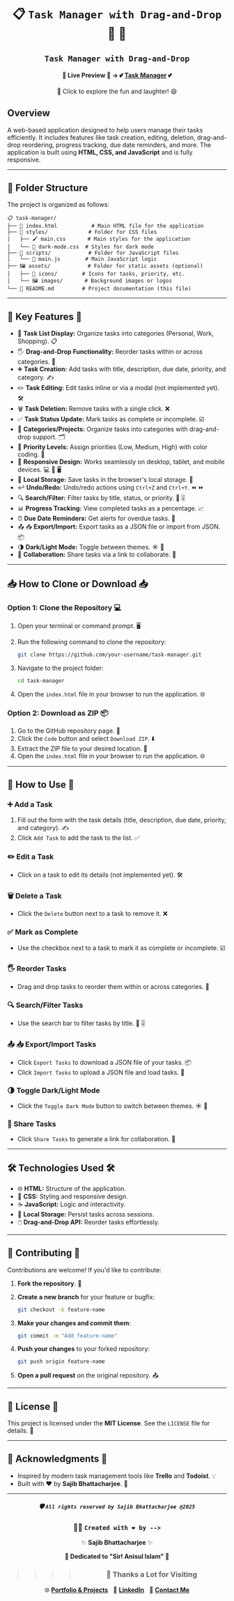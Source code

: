 <div align="center">

# 📋 `Task Manager with Drag-and-Drop` 🚀  🎵

## `Task Manager with Drag-and-Drop`

#### 🌟 **Live Preview** 🌟 → 💕 [**Task Manager**](https://ai-powered-trello-task-manager-javascript-project-3.vercel.app/) 💕

🎉 Click to explore the fun and laughter! 😄

</div>

## Overview

A web-based application designed to help users manage their tasks efficiently. It includes features like task creation, editing, deletion, drag-and-drop reordering, progress tracking, due date reminders, and more. The application is built using **HTML, CSS, and JavaScript** and is fully responsive.

---

## 📂 Folder Structure

The project is organized as follows:

```
📋 task-manager/
├── 📄 index.html           # Main HTML file for the application
├── 🎨 styles/             # Folder for CSS files
│   ├── 🖌️ main.css       # Main styles for the application
│   └── 🌙 dark-mode.css  # Styles for dark mode
├── 📜 scripts/            # Folder for JavaScript files
│   └── 🚀 main.js        # Main JavaScript logic
├── 🖼️ assets/            # Folder for static assets (optional)
│   ├── 📌 icons/        # Icons for tasks, priority, etc.
│   └── 🖼️ images/       # Background images or logos
└── 📖 README.md         # Project documentation (this file)
```

---

## 🌟 Key Features 🌟

- 📝 **Task List Display:** Organize tasks into categories (Personal, Work, Shopping). 📋
- 🖐️ **Drag-and-Drop Functionality:** Reorder tasks within or across categories. 🔄
- ➕ **Task Creation:** Add tasks with title, description, due date, priority, and category. ✍️
- ✏️ **Task Editing:** Edit tasks inline or via a modal (not implemented yet). 🛠️
- 🗑️ **Task Deletion:** Remove tasks with a single click. ❌
- ✅ **Task Status Update:** Mark tasks as complete or incomplete. ☑️
- 📂 **Categories/Projects:** Organize tasks into categories with drag-and-drop support. 🗂️
- 🚦 **Priority Levels:** Assign priorities (Low, Medium, High) with color coding. 🌈
- 📱 **Responsive Design:** Works seamlessly on desktop, tablet, and mobile devices. 💻 📱 🖥️
- 💾 **Local Storage:** Save tasks in the browser's local storage. 💾
- ↩️ **Undo/Redo:** Undo/redo actions using `Ctrl+Z` and `Ctrl+Y`. ⏪ ⏩
- 🔍 **Search/Filter:** Filter tasks by title, status, or priority. 🔎 🎚️
- 📊 **Progress Tracking:** View completed tasks as a percentage. 📈
- ⏰ **Due Date Reminders:** Get alerts for overdue tasks. 🔔
- 📤 📥 **Export/Import:** Export tasks as a JSON file or import from JSON. 📦
- 🌗 **Dark/Light Mode:** Toggle between themes. ☀️ 🌙
- 🤝 **Collaboration:** Share tasks via a link to collaborate. 🔗

---

## 📥 How to Clone or Download 📥

### Option 1: Clone the Repository 💻

1. Open your terminal or command prompt. 🖥️
2. Run the following command to clone the repository:

   ```bash
   git clone https://github.com/your-username/task-manager.git
   ```

3. Navigate to the project folder:

   ```bash
   cd task-manager
   ```

4. Open the `index.html` file in your browser to run the application. 🌐

### Option 2: Download as ZIP 📦

1. Go to the GitHub repository page. 🔗
2. Click the `Code` button and select `Download ZIP`. ⬇️
3. Extract the ZIP file to your desired location. 📂
4. Open the `index.html` file in your browser to run the application. 🌐

---

## 🚀 How to Use 🚀

### ➕ Add a Task

1. Fill out the form with the task details (title, description, due date, priority, and category). ✍️
2. Click `Add Task` to add the task to the list. ✅

### ✏️ Edit a Task

- Click on a task to edit its details (not implemented yet). 🛠️

### 🗑️ Delete a Task

- Click the `Delete` button next to a task to remove it. ❌

### ✅ Mark as Complete

- Use the checkbox next to a task to mark it as complete or incomplete. ☑️

### 🖐️ Reorder Tasks

- Drag and drop tasks to reorder them within or across categories. 🔄

### 🔍 Search/Filter Tasks

- Use the search bar to filter tasks by title. 🔎 🎚️

### 📤 📥 Export/Import Tasks

- Click `Export Tasks` to download a JSON file of your tasks. 📦
- Click `Import Tasks` to upload a JSON file and load tasks. 📂

### 🌗 Toggle Dark/Light Mode

- Click the `Toggle Dark Mode` button to switch between themes. ☀️ 🌙

### 🤝 Share Tasks

- Click `Share Tasks` to generate a link for collaboration. 🔗

---

## 🛠️ Technologies Used 🛠️

- 🌐 **HTML:** Structure of the application.
- 🎨 **CSS:** Styling and responsive design.
- ☕ **JavaScript:** Logic and interactivity.
- 💾 **Local Storage:** Persist tasks across sessions.
- 🖱️ **Drag-and-Drop API:** Reorder tasks effortlessly.

---

## 🤝 Contributing 🤝

Contributions are welcome! If you'd like to contribute:

1. **Fork the repository**. 🍴
2. **Create a new branch** for your feature or bugfix:

   ```bash
   git checkout -b feature-name
   ```

3. **Make your changes and commit them**:

   ```bash
   git commit -m "Add feature-name"
   ```

4. **Push your changes** to your forked repository:

   ```bash
   git push origin feature-name
   ```

5. **Open a pull request** on the original repository. 📤

---

## 📜 License 📜

This project is licensed under the **MIT License**. See the `LICENSE` file for details. 📄

---

## 🙏 Acknowledgments 🙏

- Inspired by modern task management tools like **Trello** and **Todoist**. 💡
- Built with ❤️ by **Sajib Bhattacharjee**. 💖

---

<div align="center">

##### 🛡️ `All rights reserved by Sajib Bhattacharjee @2025`

### 👨‍💻 `Created with ❤️ by -->`

✨ **Sajib Bhattacharjee** ✨

**💖 Dedicated to "Sir! Anisul Islam" 💖**

> > > > ### 🙏 Thanks a Lot for Visiting

🌐 [**Portfolio & Projects**](https://github.com/Sajib-Bhattacharjee)  
💼 [**LinkedIn**](https://www.linkedin.com/in/sajib-bhattacharjee-42682a178/)  
📧 [**Contact Me**](mailto:sajibbhattacjarjee2000@gmail.com)

</div>
